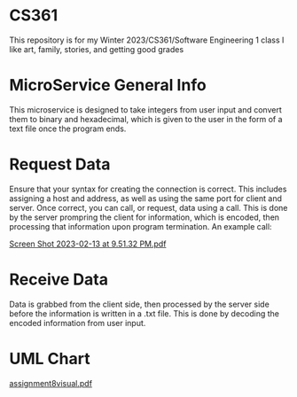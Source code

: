 # CS361
This repository is for my Winter 2023/CS361/Software Engineering 1 class
I like art, family, stories, and getting good grades

# MicroService General Info
This microservice is designed to take integers from user input and convert them to binary and hexadecimal, which is given to the user in the form of a text file once the program ends.

# Request Data
Ensure that your syntax for creating the connection is correct. This includes assigning a host and address, as well as using the same port for client and server. Once correct, you can call, or request, data using a call. This is done by the server prompring the client for information, which is encoded, then processing that information upon program termination. An example call: 

[Screen Shot 2023-02-13 at 9.51.32 PM.pdf](https://github.com/AntMartinCS/CS361/files/10729203/Screen.Shot.2023-02-13.at.9.51.32.PM.pdf)

# Receive Data
Data is grabbed from the client side, then processed by the server side before the information is written in a .txt file. This is done by decoding the encoded information from user input.

# UML Chart
[assignment8visual.pdf](https://github.com/AntMartinCS/CS361/files/10729250/assignment8visual.pdf)
